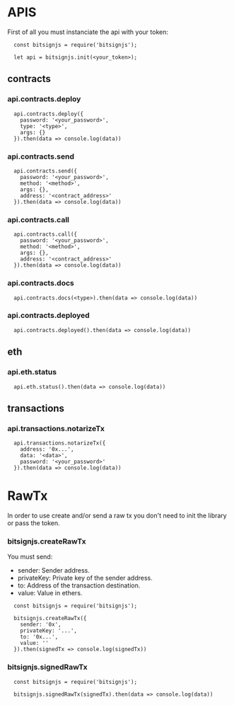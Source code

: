 # APIS
First of all you must instanciate the api with your token:
```
  const bitsignjs = require('bitsignjs');

  let api = bitsignjs.init(<your_token>);
```

## contracts
### api.contracts.deploy

```
  api.contracts.deploy({
    password: '<your_password>',
    type: '<type>',
    args: {}
  }).then(data => console.log(data))
```

### api.contracts.send

```
  api.contracts.send({
    password: '<your_password>',
    method: '<method>',
    args: {},
    address: '<contract_address>'
  }).then(data => console.log(data))
```

### api.contracts.call

```
  api.contracts.call({
    password: '<your_password>',
    method: '<method>',
    args: {},
    address: '<contract_address>'
  }).then(data => console.log(data))
```

### api.contracts.docs

```
  api.contracts.docs(<type>).then(data => console.log(data))
```

### api.contracts.deployed

```
  api.contracts.deployed().then(data => console.log(data))
```

## eth
### api.eth.status

```
  api.eth.status().then(data => console.log(data))
```

## transactions
### api.transactions.notarizeTx

```
  api.transactions.notarizeTx({
    address: '0x...',
    data: '<data>',
    password: '<your_password>'
  }).then(data => console.log(data))
```

# RawTx
In order to use create and/or send a raw tx you don't need to init the library or pass the token.

### bitsignjs.createRawTx
You must send:
* sender: Sender address.
* privateKey: Private key of the sender address.
* to: Address of the transaction destination.
* value: Value in ethers.

```
  const bitsignjs = require('bitsignjs');

  bitsignjs.createRawTx({
    sender: '0x',
    privateKey: '...',
    to: '0x...',
    value: ''
  }).then(signedTx => console.log(signedTx))
```

### bitsignjs.signedRawTx

```
  const bitsignjs = require('bitsignjs');

  bitsignjs.signedRawTx(signedTx).then(data => console.log(data))
```
